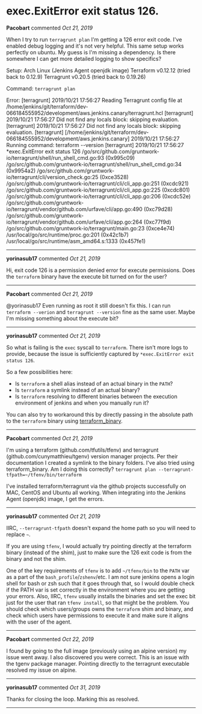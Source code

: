 # exec.ExitError exit status 126.

**Pacobart** commented *Oct 21, 2019*

When I try to run ```terragrunt plan``` I'm getting a 126 error exit code. I've enabled debug logging and it's not very helpful. This same setup works perfectly on ubuntu. My guess is I'm missing a dependency. Is there somewhere I can get more detailed logging to show specifics?

Setup:
Arch Linux (Jenkins Agent openjdk image)
Terraform v0.12.12 (tried back to 0.12.9)
Terragrunt v0.20.5 (tried back to 0.19.26)

Command:
```terragrunt plan```

Error:
[terragrunt] 2019/10/21 17:56:27 Reading Terragrunt config file at /home/jenkins/git/terraform/dev-066184555952/development/aws.jenkins.canary/terragrunt.hcl
[terragrunt] 2019/10/21 17:56:27 Did not find any locals block: skipping evaluation.
[terragrunt] 2019/10/21 17:56:27 Did not find any locals block: skipping evaluation.
[terragrunt] [/home/jenkins/git/terraform/dev-066184555952/development/aws.jenkins.canary] 2019/10/21 17:56:27 Running command: terraform --version
[terragrunt] 2019/10/21 17:56:27 *exec.ExitError exit status 126
/go/src/github.com/gruntwork-io/terragrunt/shell/run_shell_cmd.go:93 (0x995c09)
/go/src/github.com/gruntwork-io/terragrunt/shell/run_shell_cmd.go:34 (0x9954a2)
/go/src/github.com/gruntwork-io/terragrunt/cli/version_check.go:25 (0xce3528)
/go/src/github.com/gruntwork-io/terragrunt/cli/cli_app.go:251 (0xcdc921)
/go/src/github.com/gruntwork-io/terragrunt/cli/cli_app.go:225 (0xcdc801)
/go/src/github.com/gruntwork-io/terragrunt/cli/cli_app.go:206 (0xcdc52e)
/go/src/github.com/gruntwork-io/terragrunt/vendor/github.com/urfave/cli/app.go:490 (0xc79d28)
/go/src/github.com/gruntwork-io/terragrunt/vendor/github.com/urfave/cli/app.go:264 (0xc77f9d)
/go/src/github.com/gruntwork-io/terragrunt/main.go:23 (0xce4e74)
/usr/local/go/src/runtime/proc.go:201 (0x42c1b7)
/usr/local/go/src/runtime/asm_amd64.s:1333 (0x457fe1)
<br />
***


**yorinasub17** commented *Oct 21, 2019*

Hi, exit code 126 is a permission denied error for execute permissions. Does the `terraform` binary have the execute bit turned on for the user?
***

**Pacobart** commented *Oct 21, 2019*

@yorinasub17 Even running as root it still doesn't fix this. I can run ```terraform --verion``` and ```terragrunt --version``` fine as the same user. Maybe I'm missing something about the execute bit?
***

**yorinasub17** commented *Oct 21, 2019*

So what is failing is the `exec` syscall to `terraform`. There isn't more logs to provide, because the issue is sufficiently captured by `*exec.ExitError exit status 126`.

So a few possibilities here:

- Is `terraform` a shell alias instead of an actual binary in the `PATH`?
- Is `terraform` a symlink instead of an actual binary?
- Is `terraform` resolving to different binaries between the execution environment of jenkins and when you manually run it?

You can also try to workaround this by directly passing in the absolute path to the `terraform` binary using [terraform_binary](https://github.com/gruntwork-io/terragrunt#terraform_binary).
***

**Pacobart** commented *Oct 21, 2019*

I'm using a terraform (github.com/tfutils/tfenv) and terragrunt (github.com/cunymatthieu/tgenv) version manager projects. Per their documentation I created a symlink to the binary folders. I've also tried using terraform_binary. Am I doing this correctly?
```terragrunt plan --terragrunt-tfpath=~/tfenv/bin/terraform```

I've installed terraform/terragrunt via the github projects successfully on MAC, CentOS and Ubuntu all working. When integrating into the Jenkins Agent (openjdk) image, I get the errors.
***

**yorinasub17** commented *Oct 21, 2019*

IIRC, `--terragrunt-tfpath` doesn't expand the home path so you will need to replace `~`.

If you are using `tfenv`, I would actually try pointing directly at the terraform binary (instead of the shim), just to make sure the 126 exit code is from the binary and not the shim.

One of the key requirements of `tfenv` is to add `~/tfenv/bin` to the `PATH` var as a part of the `bash_profile`/`zshenv`/etc. I am not sure jenkins opens a login shell for bash or zsh such that it goes through that, so I would double check if the PATH var is set correctly in the environment where you are getting your errors. Also, IIRC, `tfenv` usually installs the binaries and set the exec bit just for the user that ran `tfenv install`, so that might be the problem. You should check which users/groups owns the `terraform` shim and binary, and check which users have permissions to execute it and make sure it aligns with the user of the agent.
***

**Pacobart** commented *Oct 22, 2019*

I found by going to the full image (previously using an alpine version) my issue went away. I also discovered you were correct. This is an issue with the tgenv package manager. Pointing directly to the terragrunt executable resolved my issue on alpine.
***

**yorinasub17** commented *Oct 31, 2019*

Thanks for closing the loop. Marking this as resolved.
***

